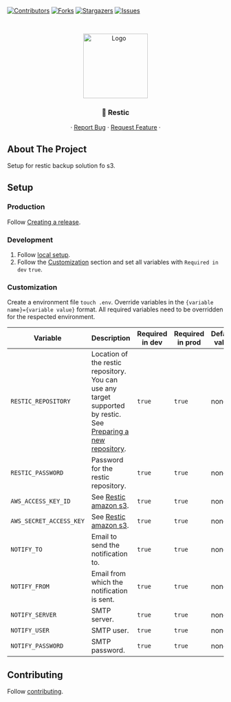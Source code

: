 [![Contributors][contributors-shield]][contributors-url]
[![Forks][forks-shield]][forks-url]
[![Stargazers][stars-shield]][stars-url]
[![Issues][issues-shield]][issues-url]

<!-- PROJECT HEADER -->
<br />
<p align="center">
  <!-- https://github.com/stefanjudis/github-light-dark-image-example -->
  <picture>
    <source media="(prefers-color-scheme: dark)" srcset="https://raw.github.com/Good-Games-Munich/assets/main/logos/GGM_logo_white.png">
    <img alt="Logo" src="https://raw.github.com/Good-Games-Munich/assets/main/logos/GGM_logo_black.png" height="150">
  </picture>

  <h3 align="center">💾 Restic</h3>

  <p align="center">
    ·
    <a href="https://github.com/Good-Games-Munich/restic/issues">Report Bug</a>
    ·
    <a href="https://github.com/Good-Games-Munich/restic/issues">Request Feature</a>
    ·
  </p>
</p>

<!-- ABOUT THE PROJECT -->

## About The Project

Setup for restic backup solution fo s3.

## Setup

### Production

Follow [Creating a release](https://github.com/Good-Games-Munich/.github/wiki/workflows#creating-a-release).

### Development

1. Follow [local setup](https://github.com/Good-Games-Munich/.github/wiki/workflows#local-setup).
2. Follow the [Customization](#customization) section and set all variables with `Required in dev` `true`.

### Customization

Create a environment file `touch .env`. Override variables in the `{variable name}={variable value}` format. All required variables need to be overridden for the respected environment.

| Variable                | Description                                                                                                                                                                             | Required in dev | Required in prod | Default value |
| ----------------------- | --------------------------------------------------------------------------------------------------------------------------------------------------------------------------------------- | --------------- | ---------------- | ------------- |
| `RESTIC_REPOSITORY`     | Location of the restic repository. You can use any target supported by restic. See [Preparing a new repository](https://restic.readthedocs.io/en/stable/030_preparing_a_new_repo.html). | `true`          | `true`           | none          |
| `RESTIC_PASSWORD`       | Password for the restic repository.                                                                                                                                                     | `true`          | `true`           | none          |
| `AWS_ACCESS_KEY_ID`     | See [Restic amazon s3](https://restic.readthedocs.io/en/stable/030_preparing_a_new_repo.html#amazon-s3).                                                                                | `true`          | `true`           | none          |
| `AWS_SECRET_ACCESS_KEY` | See [Restic amazon s3](https://restic.readthedocs.io/en/stable/030_preparing_a_new_repo.html#amazon-s3).                                                                                | `true`          | `true`           | none          |
| `NOTIFY_TO`             | Email to send the notification to.                                                                                                                                                      | `true`          | `true`           | none          |
| `NOTIFY_FROM`           | Email from which the notification is sent.                                                                                                                                              | `true`          | `true`           | none          |
| `NOTIFY_SERVER`         | SMTP server.                                                                                                                                                                            | `true`          | `true`           | none          |
| `NOTIFY_USER`           | SMTP user.                                                                                                                                                                              | `true`          | `true`           | none          |
| `NOTIFY_PASSWORD`       | SMTP password.                                                                                                                                                                          | `true`          | `true`           | none          |

<!-- CONTRIBUTING -->

## Contributing

Follow [contributing](https://github.com/Good-Games-Munich/.github/wiki/workflows#contributing).

<!-- MARKDOWN LINKS & IMAGES -->
<!-- https://www.markdownguide.org/basic-syntax/#reference-style-links -->

[contributors-shield]: https://img.shields.io/github/contributors/Good-Games-Munich/restic.svg?style=flat-square
[contributors-url]: https://github.com/Good-Games-Munich/restic/graphs/contributors
[forks-shield]: https://img.shields.io/github/forks/Good-Games-Munich/restic.svg?style=flat-square
[forks-url]: https://github.com/Good-Games-Munich/restic/network/members
[stars-shield]: https://img.shields.io/github/stars/Good-Games-Munich/restic.svg?style=flat-square
[stars-url]: https://github.com/Good-Games-Munich/restic/stargazers
[issues-shield]: https://img.shields.io/github/issues/Good-Games-Munich/restic.svg?style=flat-square
[issues-url]: https://github.com/Good-Games-Munich/restic/issues
